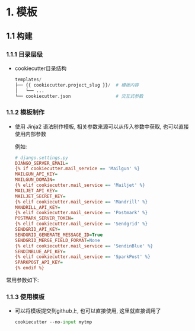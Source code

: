 # 1. 模板

## 1.1 构建

### 1.1.1 目录层级

* cookiecutter目录结构

  ```python
  templates/
  ├── {{ cookiecutter.project_slug }}/  # 模板内容
  │   └── ...
  └── cookiecutter.json                 # 交互式参数
  ```

### 1.1.2 模板制作

* 使用 Jinja2 语法制作模板, 相关参数来源可以从传入参数中获取, 也可以直接使用内部参数

  例如:

  ```ini
  # django.settings.py
  DJANGO_SERVER_EMAIL=
  {% if cookiecutter.mail_service == 'Mailgun' %}
  MAILGUN_API_KEY=
  MAILGUN_DOMAIN=
  {% elif cookiecutter.mail_service == 'Mailjet' %}
  MAILJET_API_KEY=
  MAILJET_SECRET_KEY=
  {% elif cookiecutter.mail_service == 'Mandrill' %}
  MANDRILL_API_KEY=
  {% elif cookiecutter.mail_service == 'Postmark' %}
  POSTMARK_SERVER_TOKEN=
  {% elif cookiecutter.mail_service == 'Sendgrid' %}
  SENDGRID_API_KEY=
  SENDGRID_GENERATE_MESSAGE_ID=True
  SENDGRID_MERGE_FIELD_FORMAT=None
  {% elif cookiecutter.mail_service == 'SendinBlue' %}
  SENDINBLUE_API_KEY=
  {% elif cookiecutter.mail_service == 'SparkPost' %}
  SPARKPOST_API_KEY=
  {% endif %}
  ```

常用参数如下:



### 1.1.3 使用模板

* 可以将模板提交到github上, 也可以直接使用, 这里就直接调用了

  ```python
  cookiecutter --no-input mytmp
  ```

  